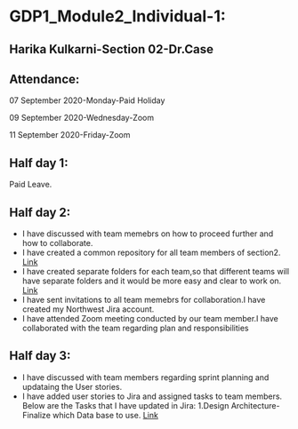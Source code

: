 # GDP1_Module2_Individual-1:

## Harika Kulkarni-Section 02-Dr.Case

## Attendance:
07 September 2020-Monday-Paid Holiday

09 September 2020-Wednesday-Zoom

11 September 2020-Friday-Zoom 

## Half day 1:
Paid Leave.

## Half day 2:
- I have discussed with team memebrs on how to proceed further and how to collaborate.
- I have created a common repository for all team members of section2.
[Link](https://github.com/KHARIKA17/NWMSU_Gaming-App)
- I have created separate folders for each team,so that different teams will have separate folders and it would be more easy and clear to work on.
[Link](https://github.com/KHARIKA17/NWMSU_Gaming-App)
- I have sent invitations to all team memebrs for collaboration.I have created my Northwest Jira account.
- I have attended Zoom meeting conducted by our team member.I have collaborated with the team regarding plan and responsibilities

## Half day 3:
- I have discussed with team members regarding sprint planning and updataing the User stories.
- I have added user stories to Jira and assigned tasks to team members.
Below are the Tasks that I have updated in Jira:
1.Design Architecture-Finalize which Data base to use.
[Link](http://cs04.nwmissouri.edu/secure/RapidBoard.jspa?rapidView=4&projectKey=GDPGAM&view=planning&selectedIssue=GDPGAM-16&issueLimit=100)

